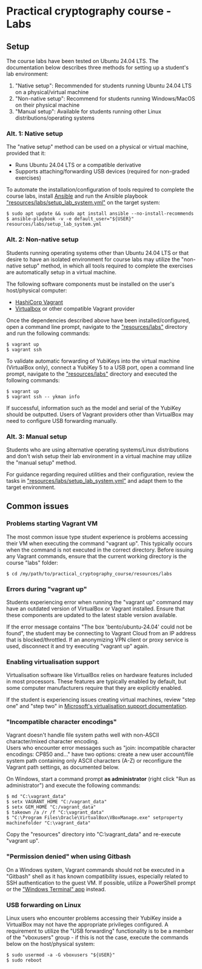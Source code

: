 <!--
SPDX-FileCopyrightText: © 2025 Menacit AB <foss@menacit.se>
SPDX-License-Identifier: CC-BY-SA-4.0
X-Context: Practical cryptography course
-->

# Practical cryptography course - Labs


## Setup
The course labs have been tested on Ubuntu 24.04 LTS. The documentation below describes three
methods for setting up a student's lab environment:

1. "Native setup": Recommended for students running Ubuntu 24.04 LTS on a physical/virtual machine
2. "Non-native setup": Recommend for students running Windows/MacOS on their physical machine
3. "Manual setup": Available for students running other Linux distributions/operating systems


### Alt. 1: Native setup
The "native setup" method can be used on a physical or virtual machine, provided that it:

- Runs Ubuntu 24.04 LTS or a compatible derivative
- Supports attaching/forwarding USB devices (required for non-graded exercises)

To automate the installation/configuration of tools required to complete the course labs, install
[Ansible](https://www.ansible.com/) and run the Ansible playbook
["resources/labs/setup\_lab\_system.yml"](%RESOURCES_ARCHIVE%) on the target system:

```
$ sudo apt update && sudo apt install ansible --no-install-recommends 
$ ansible-playbook -v -e default_user="${USER}" resources/labs/setup_lab_system.yml 
```


### Alt. 2: Non-native setup
Students running operating systems other than Ubuntu 24.04 LTS or that desire to have an isolated
environment for course labs may utilize the "non-native setup" method, in which all tools required
to complete the exercises are automatically setup in a virtual machine.  
  
The following software components must be installed on the user's host/physical computer:

- [HashiCorp Vagrant](https://developer.hashicorp.com/vagrant/downloads)
- [Virtualbox](https://www.virtualbox.org/) or other compatible Vagrant provider

Once the dependencies described above have been installed/configured, open a command line prompt,
navigate to the ["resources/labs"](%RESOURCES_ARCHIVE%) directory and run the following commands:

```
$ vagrant up
$ vagrant ssh
```

To validate automatic forwarding of YubiKeys into the virtual machine (VirtualBox only), connect 
a YubiKey 5 to a USB port, open a command line prompt, navigate to the
["resources/labs"](%RESOURCES_ARCHIVE%) directory and executed the following commands:

```
$ vagrant up
$ vagrant ssh -- ykman info
```

If successful, information such as the model and serial of the YubiKey should be outputted.
Users of Vagrant providers other than VirtualBox may need to configure USB forwarding manually.


### Alt. 3: Manual setup
Students who are using alternative operating systems/Linux distributions and don't wish setup their
lab environment in a virtual machine may utilize the "manual setup" method.  

For guidance regarding required utilities and their configuration, review the tasks in
["resources/labs/setup\_lab\_system.yml"](%RESOURCES_ARCHIVE%) and adapt them to the target
environment.


## Common issues


### Problems starting Vagrant VM
The most common issue type student experience is problems accessing their VM when executing the
command "vagrant up". This typically occurs when the command is not executed in the correct
directory. Before issuing any Vagrant commands, ensure that the current working directory is the
course "labs" folder:

```
$ cd /my/path/to/practical_cryptography_course/resources/labs
```


### Errors during "vagrant up"
Students experiencing error when running the "vagrant up" command may have an outdated version of
VirtualBox or Vagrant installed. Ensure that these components are updated to the latest stable
version available.  
  
If the error message contains "The box 'bento/ubuntu-24.04' could not be found", the student may
be connecting to Vagrant Cloud from an IP address that is blocked/throttled. If an anonymizing
VPN client or proxy service is used, disconnect it and try executing "vagrant up" again.



### Enabling virtualisation support
Virtualisation software like VirtualBox relies on hardware features included in most processors.
These features are typically enabled by default, but some computer manufacturers require that they
are explicitly enabled.  
  
If the student is experiencing issues creating virtual machines, review "step one" and "step two"
in [Microsoft's virtualisation support documentation](https://support.microsoft.com/en-us/windows/enable-virtualization-on-windows-11-pcs-c5578302-6e43-4b4b-a449-8ced115f58e1).


### "Incompatible character encodings"
Vagrant doesn't handle file system paths well with non-ASCII character/mixed character encoding.  
Users who encounter error messages such as "join: incompatible character encodings: CP850 and..."
have two options: create a new user account/file system path containing only ASCII characters (A-Z)
or reconfigure the Vagrant path settings, as documented below.  
  
On Windows, start a command prompt **as administrator** (right click "Run as administrator") and
execute the following commands:

```
$ md "C:\vagrant_data"
$ setx VAGRANT_HOME "C:/vagrant_data"
$ setx GEM_HOME "C:/vagrant_data"
$ takeown /a /r /f "C:\vagrant_data"
$ "C:\Program Files\Oracle\VirtualBox\VBoxManage.exe" setproperty machinefolder "C:\vagrant_data"
```

Copy the "resources" directory into "C:\\vagrant\_data" and re-execute "vagrant up".


### "Permission denied" when using Gitbash
On a Windows system, Vagrant commands should not be executed in a "Gitbash" shell as it has known
compatibility issues, especially related to SSH authentication to the guest VM. If possible,
utilize a PowerShell prompt or the ["Windows Terminal" app](https://aka.ms/terminal) instead.


### USB forwarding on Linux
Linux users who encounter problems accessing their YubiKey inside a VirtualBox may not have the
appropriate privileges configured. A requirement to utilize the "USB forwarding" functionality
is to be a member of the "vboxusers" group - if this is not the case, execute the commands below
on the host/physical system:

```
$ sudo usermod -a -G vboxusers "${USER}"
$ sudo reboot
```
